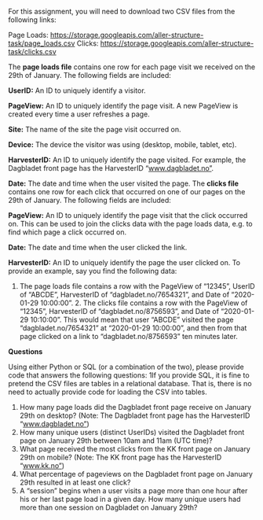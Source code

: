 
For this assignment, you will need to download two CSV files from the following links: 

Page Loads: https://storage.googleapis.com/aller-structure-task/page_loads.csv 
Clicks: https://storage.googleapis.com/aller-structure-task/clicks.csv 

The **page loads file** contains one row for each page visit we received on the 29th of January. The following fields are included: 

**UserID:** An ID to uniquely identify a visitor. 

**PageView:** An ID to uniquely identify the page visit. A new PageView is created every time a user refreshes a page. 

**Site:** The name of the site the page visit occurred on. 

**Device:** The device the visitor was using (desktop, mobile, tablet, etc). 

**HarvesterID:** An ID to uniquely identify the page visited. For example, the Dagbladet front page has the HarvesterID “www.dagbladet.no”. 

**Date:** The date and time when the user visited the page. 
The **clicks file** contains one row for each click that occurred on one of our pages on the 29th of January. The following fields are included: 

**PageView:** An ID to uniquely identify the page visit that the click occurred on. This can be used to join the clicks data with the page loads data, e.g. to find which page a click occurred on. 

**Date:** The date and time when the user clicked the link. 

**HarvesterID:** An ID to uniquely identify the page the user clicked on. 
To provide an example, say you find the following data: 

1. The page loads file contains a row with the PageView of “12345”, UserID of “ABCDE”, HarvesterID of “dagbladet.no/7654321”, and Date of “2020-01-29 10:00:00”. 2. The clicks file contains a row with the PageView of “12345”, HarvesterID of “dagbladet.no/8756593”, and Date of “2020-01-29 10:10:00”. 
This would mean that user “ABCDE” visited the page “dagbladet.no/7654321” at “2020-01-29 10:00:00”, and then from that page clicked on a link to “dagbladet.no/8756593” ten minutes later. 

**Questions** 

Using either Python or SQL (or a combination of the two), please provide code that answers the following questions: 
1If you provide SQL, it is fine to pretend the CSV files are tables in a relational database. That is, there is no need to actually provide code for loading the CSV into tables.
1. How many page loads did the Dagbladet front page receive on January 29th on desktop? (Note: The Dagbladet front page has the HarvesterID “www.dagbladet.no”) 
2. How many unique users (distinct UserIDs) visited the Dagbladet front page on January 29th between 10am and 11am (UTC time)? 
3. What page received the most clicks from the KK front page on January 29th on mobile? (Note: The KK front page has the HarvesterID “www.kk.no”) 
4. What percentage of pageviews on the Dagbladet front page on January 29th resulted in at least one click? 
5. A “session” begins when a user visits a page more than one hour after his or her last page load in a given day. How many unique users had more than one session on Dagbladet on January 29th?
